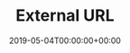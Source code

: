---
title: 'External URL'
field: 'cg.identifier.url'
slug: 'cg-identifier-url'
description: 'An extra URL for a website or resource associated with this item.'
required: False
policy: 'Free text.'
date: '2019-05-04T00:00:00+00:00'
---